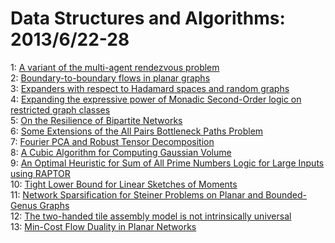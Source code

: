 # Data Structures and Algorithms: 2013/6/22-28  
1: [A variant of the multi-agent rendezvous problem](https://doi.org/10.48550/arXiv.1306.5166)  
2: [Boundary-to-boundary flows in planar graphs](https://doi.org/10.48550/arXiv.1306.5391)  
3: [Expanders with respect to Hadamard spaces and random graphs](https://doi.org/10.48550/arXiv.1306.5434)  
4: [Expanding the expressive power of Monadic Second-Order logic on  restricted graph classes](https://doi.org/10.48550/arXiv.1306.5571)  
5: [On the Resilience of Bipartite Networks](https://doi.org/10.48550/arXiv.1306.5720)  
6: [Some Extensions of the All Pairs Bottleneck Paths Problem](https://doi.org/10.48550/arXiv.1306.5815)  
7: [Fourier PCA and Robust Tensor Decomposition](https://doi.org/10.48550/arXiv.1306.5825)  
8: [A Cubic Algorithm for Computing Gaussian Volume](https://doi.org/10.48550/arXiv.1306.5829)  
9: [An Optimal Heuristic for Sum of All Prime Numbers Logic for Large Inputs  using RAPTOR](https://doi.org/10.48550/arXiv.1306.6193)  
10: [Tight Lower Bound for Linear Sketches of Moments](https://doi.org/10.48550/arXiv.1306.6295)  
11: [Network Sparsification for Steiner Problems on Planar and Bounded-Genus  Graphs](https://doi.org/10.48550/arXiv.1306.6593)  
12: [The two-handed tile assembly model is not intrinsically universal](https://doi.org/10.48550/arXiv.1306.6710)  
13: [Min-Cost Flow Duality in Planar Networks](https://doi.org/10.48550/arXiv.1306.6728)  